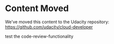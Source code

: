 # Content Moved

We've moved this content to the Udacity repository:
https://github.com/udacity/cloud-developer

test the code-review-functionality
